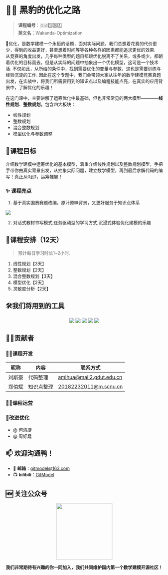 # 🙅‍♂️ 黑豹的优化之路
> **课程编号**：🇬🇲1️⃣0️⃣1️⃣ \
> **英文名**：Wakanda-Optimization

👋优化，是数学建模一个永恒的话题，面对实际问题，我们总想着花费的代价更少，得到的收益更好，甚至想着时间等等各种各样的因素都能追求更优的效果.\
从竞赛的角度出发，几乎每种类型的题目都跟优化脱离不了关系，或多或少，都朝着优化的目标而去。但是从实际的问题中抽象出一个优化模型，这可是一个技术活. 不仅如此，从所给的条件中，找到需要优化的变量与参数，这也是需要训练与经验沉淀的工作. 因此在这个专题中，我们会带领大家从往年的数学建模竞赛真题出发，在实战中，将我们所需要用到的知识点以及编程技能点亮，在真实的应用背景中，了解优化的乐趣！

在这门课中，主要讲解了运筹优化中最基础，但也非常常见的两大模型————**线性规划**、**整数规划**，包含四大板块：
- 线性规划
- 整数规划
- 混合整数规划
- 模型优化与参数调整


## 🎯课程目标
介绍数学建模中运筹优化的基本模型，着重介绍线性规划以及整数规划模型，手把手带你由真实背景出发，从抽象实际问题，建立数学模型，再到最后求解代码的编写！真正从0到1，运筹帷幄！

### ✨ 课程亮点
1. 基于真实国赛赛题改编，原汁原味背景，又更好服务于知识点体系

<img src = "./Task1_线性规划/fig/fig1.jpg">

2. 对话式教材书写模式,任务驱动型的学习方式,沉浸式体验优化建模的乐趣

## 📆课程安排（12天）
> 预计每日学习时长1~2小时.
1. 线性规划【3天】
2. 整数规划【2天】
3. 混合整数规划【3天】
4. 模型优化【2天】
5. 灵敏度分析【2天】

## 🛠️我们将用到的工具
<p align='center'>
<img src="https://img.shields.io/badge/Python-3.8-brightgreen"> <img src="https://img.shields.io/badge/Numpy-1.22-brightgreen"> <img src="https://img.shields.io/badge/Scipy-1.8.1-brightgreen"> <img src="https://img.shields.io/badge/Matplotlib-3.5.1-brightgreen">
<img src="https://img.shields.io/badge/Pandas-1.2.0-brightgreen">
</p>

## 🧑‍💻贡献者
### 🧑‍🔧课程开发
| 昵称 | 内容           | 联系方式                                  |
| ------ | ---------------- | --------------------------------------------- |
| 刘斯豪 | 代码整理 |amihua@mail2.gdut.edu.cn|
| 郑伯斌 | 知识点整理     |20182232011@m.scnu.cn|

### 🏃‍♀️课程运营

### 🧩改进优化
- @ 何清旋
- @ 周好蠢

<h2 align='left'><b>📫 欢迎沟通鸭！</b></h2>

- 📧 **邮箱**：gitmodel@163.com
- 📺 **bilibili**：[GitModel](https://space.bilibili.com/1051016998)

<h2 align='left'><b>🆕 关注公众号</b></h2>
<p align='center'>
    <a href='https://space.bilibili.com/1051016998'>
        <img src="https://github.com/Git-Model/.github/blob/main/figures/QRCode.jpg" width = "180" height = "180">
    </a>
</p>

**我们非常期待有兴趣的你一同加入，我们共同维护国内第一个数学建模开源社区！**
